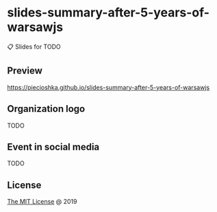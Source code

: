 # slides-summary-after-5-years-of-warsawjs

:clipboard: Slides for TODO

## Preview

<https://piecioshka.github.io/slides-summary-after-5-years-of-warsawjs>

## Organization logo

TODO

## Event in social media

TODO

## License

[The MIT License](http://piecioshka.mit-license.org) @ 2019
